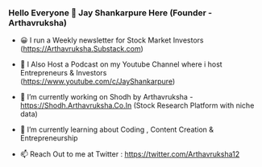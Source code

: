 ### Hello Everyone 👋 Jay Shankarpure Here (Founder - Arthavruksha)

- 😀 I run a Weekly newsletter for Stock Market Investors (https://Arthavruksha.Substack.com) 

- 🎤 I Also Host a Podcast on my Youtube Channel where i host Entrepreneurs & Investors (https://www.youtube.com/c/JayShankarpure)

- 🔭 I’m currently working on Shodh by Arthavruksha - https://Shodh.Arthavruksha.Co.In (Stock Research Platform with niche data)

- 🌱 I’m currently learning about Coding , Content Creation & Entrepreneurship

- 📫 Reach Out to me at Twitter : https://twitter.com/Arthavruksha12




